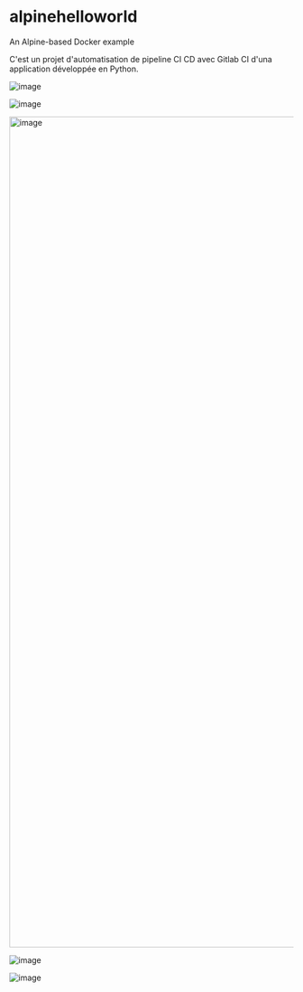 # alpinehelloworld
An Alpine-based Docker example

C'est un projet d'automatisation de pipeline CI CD avec Gitlab CI d'una application développée en Python.

![image](https://github.com/user-attachments/assets/8d6c7d4f-07d8-4a9c-80b7-81f0947ec061)

![image](https://github.com/user-attachments/assets/631df458-67e2-4b6b-9761-57b201e3568e)

<img width="1470" alt="image" src="https://github.com/user-attachments/assets/50cc1ac6-cd6c-4d10-8b5a-07b4d2ead30c" />

![image](https://github.com/user-attachments/assets/1bf79d33-ec1d-403b-bebb-071e31ccb57b)

![image](https://github.com/user-attachments/assets/dbd0a112-3766-46d1-8f29-b2bf88c0dcf2)
